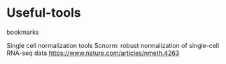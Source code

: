 # Useful-tools
bookmarks

Single cell normalization tools
Scnorm: robust normalization of single-cell RNA-seq data
https://www.nature.com/articles/nmeth.4263
